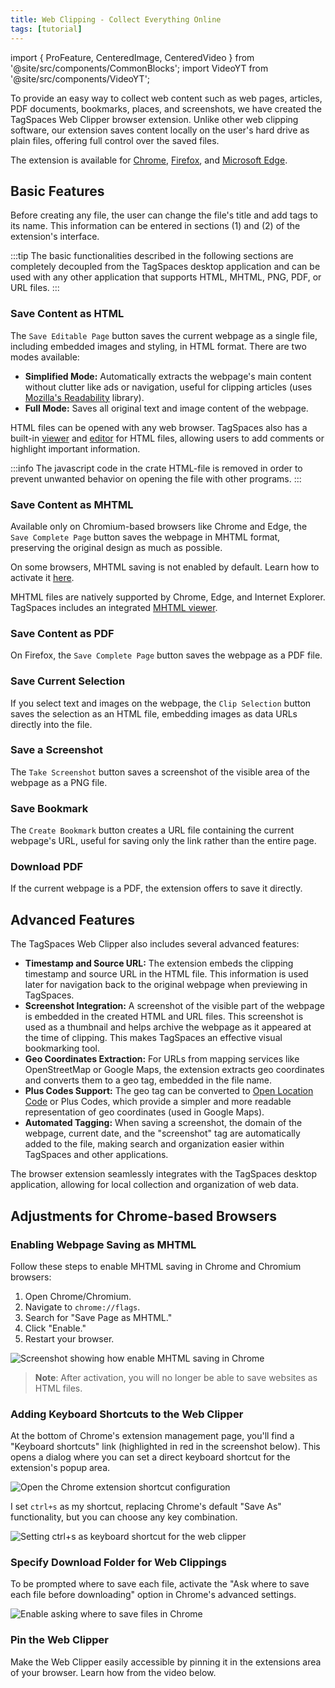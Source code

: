 ```yaml
---
title: Web Clipping - Collect Everything Online
tags: [tutorial]
---
```


import { ProFeature, CenteredImage, CenteredVideo } from '@site/src/components/CommonBlocks';
import VideoYT from '@site/src/components/VideoYT';

To provide an easy way to collect web content such as web pages, articles, PDF documents, bookmarks, places, and screenshots, we have created the TagSpaces Web Clipper browser extension. Unlike other web clipping software, our extension saves content locally on the user's hard drive as plain files, offering full control over the saved files.

The extension is available for [Chrome](https://chrome.google.com/webstore/detail/tagspaces-web-clipper/ldalmgifdlgpiiadeccbcjojljeanhjk), [Firefox](https://addons.mozilla.org/en-US/firefox/addon/tagspaces/), and [Microsoft Edge](https://microsoftedge.microsoft.com/addons/detail/tagspaces-web-clipper/dinjgbhjngaockabnagbonbfinanjpdn).

<VideoYT
    youtubeId="lUVoa8tAr6U"
    title="TagSpaces Web Clipper Introduction Video"
    posterUrl="/media/videos/tagspaces-webclipper-screenshot-yt-video.png"
    height={550}
/>

## Basic Features

Before creating any file, the user can change the file's title and add tags to its name. This information can be entered in sections (1) and (2) of the extension's interface.

<CenteredImage
    caption="A screenshot showing the web clipper in action"
    src="/media/webclipper/web-cipper-extension.avif"
    maxWidth="550px"
    showCaption
/>

:::tip
The basic functionalities described in the following sections are completely decoupled from the TagSpaces desktop application and can be used with any other application that supports HTML, MHTML, PNG, PDF, or URL files.
:::

### Save Content as HTML

The `Save Editable Page` button saves the current webpage as a single file, including embedded images and styling, in HTML format. There are two modes available:

- **Simplified Mode:** Automatically extracts the webpage's main content without clutter like ads or navigation, useful for clipping articles (uses [Mozilla's Readability](https://github.com/mozilla/readability) library).
- **Full Mode:** Saves all original text and image content of the webpage.

HTML files can be opened with any web browser. TagSpaces also has a built-in [viewer](/extensions/html-viewer/) and [editor](/extensions/html-editor/) for HTML files, allowing users to add comments or highlight important information.

:::info
The javascript code in the crate HTML-file is removed in order to prevent unwanted behavior on opening the file with other programs.
:::

### Save Content as MHTML

Available only on Chromium-based browsers like Chrome and Edge, the `Save Complete Page` button saves the webpage in MHTML format, preserving the original design as much as possible.

On some browsers, MHTML saving is not enabled by default. Learn how to activate it [here](#enabling-the-saving-of-webpages-as-mhtml).

MHTML files are natively supported by Chrome, Edge, and Internet Explorer. TagSpaces includes an integrated [MHTML viewer](/extensions/mhtml-viewer/).

### Save Content as PDF

On Firefox, the `Save Complete Page` button saves the webpage as a PDF file.

### Save Current Selection

If you select text and images on the webpage, the `Clip Selection` button saves the selection as an HTML file, embedding images as data URLs directly into the file.

### Save a Screenshot

The `Take Screenshot` button saves a screenshot of the visible area of the webpage as a PNG file.

### Save Bookmark

The `Create Bookmark` button creates a URL file containing the current webpage's URL, useful for saving only the link rather than the entire page.

### Download PDF

If the current webpage is a PDF, the extension offers to save it directly.

## Advanced Features

The TagSpaces Web Clipper also includes several advanced features:

- **Timestamp and Source URL:** The extension embeds the clipping timestamp and source URL in the HTML file. This information is used later for navigation back to the original webpage when previewing in TagSpaces.
- **Screenshot Integration:** A screenshot of the visible part of the webpage is embedded in the created HTML and URL files. This screenshot is used as a thumbnail and helps archive the webpage as it appeared at the time of clipping. This makes TagSpaces an effective visual bookmarking tool.
- **Geo Coordinates Extraction:** For URLs from mapping services like OpenStreetMap or Google Maps, the extension extracts geo coordinates and converts them to a geo tag, embedded in the file name.
- **Plus Codes Support:** The geo tag can be converted to [Open Location Code](https://github.com/google/open-location-code) or Plus Codes, which provide a simpler and more readable representation of geo coordinates (used in Google Maps).
- **Automated Tagging:** When saving a screenshot, the domain of the webpage, current date, and the "screenshot" tag are automatically added to the file, making search and organization easier within TagSpaces and other applications.

<CenteredImage
    caption="A screenshot showing the extracted geo location as Plus Code"
    src="/media/webclipper/web-clipper-geotag-extraction.avif"
    showCaption
/>

The browser extension seamlessly integrates with the TagSpaces desktop application, allowing for local collection and organization of web data.

## Adjustments for Chrome-based Browsers

### Enabling Webpage Saving as MHTML

Follow these steps to enable MHTML saving in Chrome and Chromium browsers:

1. Open Chrome/Chromium.
2. Navigate to `chrome://flags`.
3. Search for "Save Page as MHTML."
4. Click "Enable."
5. Restart your browser.

![Screenshot showing how enable MHTML saving in Chrome](/media/enable--mhtml-saving-chrome.png)

> **Note**: After activation, you will no longer be able to save websites as HTML files.

### Adding Keyboard Shortcuts to the Web Clipper

At the bottom of Chrome's extension management page, you'll find a "Keyboard shortcuts" link (highlighted in red in the screenshot below). This opens a dialog where you can set a direct keyboard shortcut for the extension's popup area.

![Open the Chrome extension shortcut configuration](/media/chrome-shortcuts-config.png)

I set `ctrl+s` as my shortcut, replacing Chrome's default "Save As" functionality, but you can choose any key combination.

![Setting ctrl+s as keyboard shortcut for the web clipper](/media/chrome-set-extension-shortcut.png)

### Specify Download Folder for Web Clippings

To be prompted where to save each file, activate the "Ask where to save each file before downloading" option in Chrome's advanced settings.

![Enable asking where to save files in Chrome](/media/chrome-ask-where-to-save.png)

### Pin the Web Clipper

Make the Web Clipper easily accessible by pinning it in the extensions area of your browser. Learn how from the video below.

<CenteredVideo
  caption="Video showing how to pin the chrome web clipper to the extensions' area"
  src="/media/videos/pin-extension-chrome.mp4"
  maxWidth={600}
  autoPlay
  showCaption
/>
